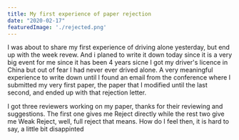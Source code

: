 ```yaml
---
title: My first experience of paper rejection
date: "2020-02-17"
featuredImage: './rejected.png'
---
```


I was about to share my first experience of driving alone yesterday, but end up with the week revew. And i planed to write it down today since it is a very big event for me since it has been 4 years sicne I got my driver's licence in China but out of fear I had never ever drived alone. A very meaningful experience to write down until I found an email from the conference where I submitted my very first paper, the paper that I modified until the last second, and ended up with that rejection letter. 

I got three reviewers working on my paper, thanks for their reviewing and suggestions. The first one gives me Reject directly while the rest two give me Weak Reject, well, full reject that means. How do I feel then, it is hard to say, a little bit disappinted